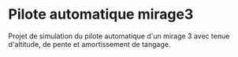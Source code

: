 # Pilote automatique mirage3
 
Projet de simulation du pilote automatique d'un mirage 3 avec tenue d'altitude, de pente et amortissement de tangage.
